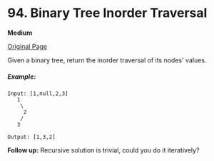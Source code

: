 # 94. Binary Tree Inorder Traversal

**Medium**

[Original Page](https://leetcode.com/problems/binary-tree-inorder-traversal/)

Given a binary tree, return the inorder traversal of its nodes' values.

##### Example:
```
Input: [1,null,2,3]
   1
    \
     2
    /
   3

Output: [1,3,2]
```
__Follow up:__ Recursive solution is trivial, could you do it iteratively?
